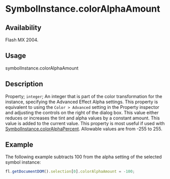 # SymbolInstance.colorAlphaAmount

## Availability

Flash MX 2004.

## Usage

symbolInstance.colorAlphaAmount

## Description

Property; `integer`; An integer that is part of the color transformation for the instance, specifying the Advanced Effect Alpha settings. This property is equivalent to using the `Color > Advanced` setting in the Property inspector and adjusting the controls on the right of the dialog box. This value either reduces or increases the tint and alpha values by a constant amount. This value is added to the current value. This property is most useful if used with [SymbolInstance.colorAlphaPercent](../SymbolInstance_object/SymbolInstance9.md). Allowable values are from -255 to 255.

## Example

The following example subtracts 100 from the alpha setting of the selected symbol instance:

```javascript
fl.getDocumentDOM().selection[0].colorAlphaAmount = -100;
```
